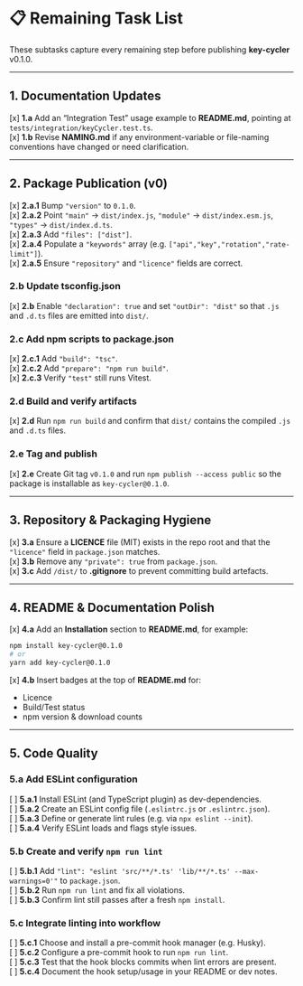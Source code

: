 # 📋 Remaining Task List

These subtasks capture every remaining step before publishing **key-cycler** v0.1.0.

---

## 1. Documentation Updates

[x] **1.a** Add an “Integration Test” usage example to **README.md**, pointing at `tests/integration/keyCycler.test.ts`.  
[x] **1.b** Revise **NAMING.md** if any environment-variable or file-naming conventions have changed or need clarification.  

---

## 2. Package Publication (v0)

[x] **2.a.1** Bump `"version"` to `0.1.0`.  
[x] **2.a.2** Point `"main"` → `dist/index.js`, `"module"` → `dist/index.esm.js`, `"types"` → `dist/index.d.ts`.  
[x] **2.a.3** Add `"files": ["dist"]`.  
[x] **2.a.4** Populate a `"keywords"` array (e.g. `["api","key","rotation","rate-limit"]`).  
[x] **2.a.5** Ensure `"repository"` and `"licence"` fields are correct.  

### 2.b Update **tsconfig.json**  
[x] **2.b** Enable `"declaration": true` and set `"outDir": "dist"` so that `.js` and `.d.ts` files are emitted into `dist/`.  

### 2.c Add npm scripts to **package.json**  
[x] **2.c.1** Add `"build": "tsc"`.  
[x] **2.c.2** Add `"prepare": "npm run build"`.  
[x] **2.c.3** Verify `"test"` still runs Vitest.  

### 2.d Build and verify artifacts  
[x] **2.d** Run `npm run build` and confirm that `dist/` contains the compiled `.js` and `.d.ts` files.  

### 2.e Tag and publish  
[x] **2.e** Create Git tag `v0.1.0` and run `npm publish --access public` so the package is installable as `key-cycler@0.1.0`.  

---

## 3. Repository & Packaging Hygiene

[x] **3.a** Ensure a **LICENCE** file (MIT) exists in the repo root and that the `"licence"` field in `package.json` matches.  
[x] **3.b** Remove any `"private": true` from `package.json`.  
[x] **3.c** Add `/dist/` to **.gitignore** to prevent committing build artefacts.  

---

## 4. README & Documentation Polish

[x] **4.a** Add an **Installation** section to **README.md**, for example:
```bash
npm install key-cycler@0.1.0
# or
yarn add key-cycler@0.1.0
```
 [x] **4.b** Insert badges at the top of **README.md** for:
- Licence  
- Build/Test status  
- npm version & download counts  

---

## 5. Code Quality

### 5.a Add ESLint configuration  
[ ] **5.a.1** Install ESLint (and TypeScript plugin) as dev-dependencies.  
[ ] **5.a.2** Create an ESLint config file (`.eslintrc.js` or `.eslintrc.json`).  
[ ] **5.a.3** Define or generate lint rules (e.g. via `npx eslint --init`).  
[ ] **5.a.4** Verify ESLint loads and flags style issues.  

### 5.b Create and verify `npm run lint`  
[ ] **5.b.1** Add `"lint": "eslint 'src/**/*.ts' 'lib/**/*.ts' --max-warnings=0'"` to `package.json`.  
[ ] **5.b.2** Run `npm run lint` and fix all violations.  
[ ] **5.b.3** Confirm lint still passes after a fresh `npm install`.  

### 5.c Integrate linting into workflow  
[ ] **5.c.1** Choose and install a pre-commit hook manager (e.g. Husky).  
[ ] **5.c.2** Configure a pre-commit hook to run `npm run lint`.  
[ ] **5.c.3** Test that the hook blocks commits when lint errors are present.  
[ ] **5.c.4** Document the hook setup/usage in your README or dev notes.  